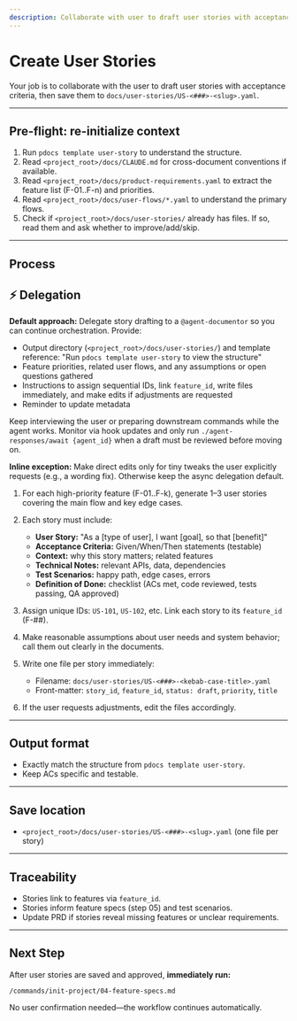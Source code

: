 ```yaml
---
description: Collaborate with user to draft user stories with acceptance criteria
---
```


# Create User Stories

Your job is to collaborate with the user to draft user stories with acceptance criteria, then save them to `docs/user-stories/US-<###>-<slug>.yaml`.

---

## Pre-flight: re-initialize context
1. Run `pdocs template user-story` to understand the structure.
2. Read `<project_root>/docs/CLAUDE.md` for cross-document conventions if available.
3. Read `<project_root>/docs/product-requirements.yaml` to extract the feature list (F-01..F-n) and priorities.
4. Read `<project_root>/docs/user-flows/*.yaml` to understand the primary flows.
5. Check if `<project_root>/docs/user-stories/` already has files. If so, read them and ask whether to improve/add/skip.

---

## Process

## ⚡ Delegation

**Default approach:** Delegate story drafting to a `@agent-documentor` so you can continue orchestration. Provide:
- Output directory (`<project_root>/docs/user-stories/`) and template reference: "Run `pdocs template user-story` to view the structure"
- Feature priorities, related user flows, and any assumptions or open questions gathered
- Instructions to assign sequential IDs, link `feature_id`, write files immediately, and make edits if adjustments are requested
- Reminder to update metadata

Keep interviewing the user or preparing downstream commands while the agent works. Monitor via hook updates and only run `./agent-responses/await {agent_id}` when a draft must be reviewed before moving on.

**Inline exception:** Make direct edits only for tiny tweaks the user explicitly requests (e.g., a wording fix). Otherwise keep the async delegation default.

1. For each high-priority feature (F-01..F-k), generate 1–3 user stories covering the main flow and key edge cases.

2. Each story must include:
   - **User Story:** "As a [type of user], I want [goal], so that [benefit]"
   - **Acceptance Criteria:** Given/When/Then statements (testable)
   - **Context:** why this story matters; related features
   - **Technical Notes:** relevant APIs, data, dependencies
   - **Test Scenarios:** happy path, edge cases, errors
   - **Definition of Done:** checklist (ACs met, code reviewed, tests passing, QA approved)

3. Assign unique IDs: `US-101`, `US-102`, etc. Link each story to its `feature_id` (F-##).

4. Make reasonable assumptions about user needs and system behavior; call them out clearly in the documents.

5. Write one file per story immediately:
   - Filename: `docs/user-stories/US-<###>-<kebab-case-title>.yaml`
   - Front-matter: `story_id`, `feature_id`, `status: draft`, `priority`, `title`

6. If the user requests adjustments, edit the files accordingly.

---

## Output format
- Exactly match the structure from `pdocs template user-story`.
- Keep ACs specific and testable.

---

## Save location
- `<project_root>/docs/user-stories/US-<###>-<slug>.yaml` (one file per story)

---

## Traceability
- Stories link to features via `feature_id`.
- Stories inform feature specs (step 05) and test scenarios.
- Update PRD if stories reveal missing features or unclear requirements.

---

## Next Step

After user stories are saved and approved, **immediately run:**
```
/commands/init-project/04-feature-specs.md
```

No user confirmation needed—the workflow continues automatically.
